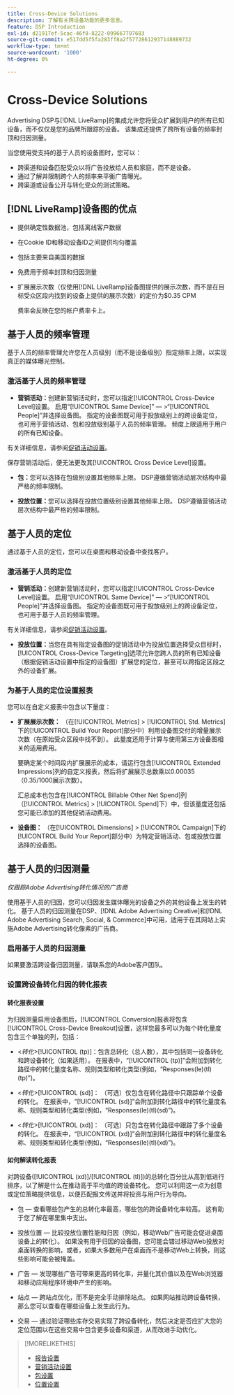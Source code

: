 ```yaml
---
title: Cross-Device Solutions
description: 了解有关跨设备功能的更多信息。
feature: DSP Introduction
exl-id: d21917ef-5cac-46f8-8222-099667797683
source-git-commit: e517dd5f5fa283ff8a2f57728612937148889732
workflow-type: tm+mt
source-wordcount: '1000'
ht-degree: 0%

---
```


# Cross-Device Solutions

Advertising DSP与[!DNL LiveRamp]的集成允许您将受众扩展到用户的所有已知设备，而不仅仅是您的品牌所跟踪的设备。 该集成还提供了跨所有设备的频率封顶和归因测量。

当您使用受支持的基于人员的设备图时，您可以：

* 跨渠道和设备匹配受众以将广告投放给人员和家庭，而不是设备。
* 通过了解并限制跨个人的频率来平衡广告曝光。
* 跨渠道或设备公开与转化受众的测试策略。

## [!DNL LiveRamp]设备图的优点

* 提供确定性数据池，包括离线客户数据

* 在Cookie ID和移动设备ID之间提供均匀覆盖

* 包括主要来自美国的数据

* 免费用于频率封顶和归因测量

* 扩展展示次数（仅使用[!DNL LiveRamp]设备图提供的展示次数，而不是在目标受众区段内找到的设备上提供的展示次数）的定价为$0.35 CPM

  费率会反映在您的帐户费率卡上。

## 基于人员的频率管理

基于人员的频率管理允许您在人员级别（而不是设备级别）指定频率上限，以实现真正的媒体曝光控制。

### 激活基于人员的频率管理

* **营销活动：**&#x200B;创建新营销活动时，您可以指定[!UICONTROL Cross-Device Level]设置。 启用“[!UICONTROL Same Device]” — >“[!UICONTROL People]”并选择设备图。 指定的设备图既可用于投放级别上的跨设备定位，也可用于营销活动、包和投放级别基于人员的频率管理。 频度上限适用于用户的所有已知设备。

有关详细信息，请参阅[促销活动设置](/help/dsp/campaign-management/campaigns/campaign-settings.md)。

保存营销活动后，便无法更改其[!UICONTROL Cross Device Level]设置。

* **包：**&#x200B;您可以选择在包级别设置其他频率上限。 DSP遵循营销活动层次结构中最严格的频率限制。

* **投放位置：**&#x200B;您可以选择在投放位置级别设置其他频率上限。 DSP遵循营销活动层次结构中最严格的频率限制。

## 基于人员的定位

通过基于人员的定位，您可以在桌面和移动设备中查找客户。

### 激活基于人员的定位

* **营销活动：**&#x200B;创建新营销活动时，您可以指定[!UICONTROL Cross-Device Level]设置。 启用“[!UICONTROL Same Device]” — >“[!UICONTROL People]”并选择设备图。 指定的设备图既可用于投放级别上的跨设备定位，也可用于基于人员的频率管理。

有关详细信息，请参阅[促销活动设置](/help/dsp/campaign-management/campaigns/campaign-settings.md)。

* **投放位置：**&#x200B;当您在具有指定设备图的促销活动中为投放位置选择受众目标时，[!UICONTROL Cross-Device Targeting]选项允许您跨人员的所有已知设备（根据促销活动设置中指定的设备图）扩展您的定位，甚至可以跨指定区段之外的设备扩展。

### 为基于人员的定位设置报表

您可以在自定义报表中包含以下量度：

* **扩展展示次数：** （在[!UICONTROL Metrics] > [!UICONTROL Std. Metrics]下的[!UICONTROL Build Your Report]部分中）利用设备图交付的增量展示次数（在原始受众区段中找不到）。 此量度还用于计算与使用第三方设备图相关的适用费用。

  要确定某个时间段内扩展展示的成本，请运行包含[!UICONTROL Extended Impressions]列的自定义报表，然后将扩展展示总数乘以$0.00035（$0.35/1000展示次数）。

  汇总成本也包含在[!UICONTROL Billable Other Net Spend]列（[!UICONTROL Metrics] > [!UICONTROL Spend]下）中，但该量度还包括您可能已添加的其他促销活动费用。

* **设备图：** （在[!UICONTROL Dimensions] > [!UICONTROL Campaign]下的[!UICONTROL Build Your Report]部分中）为特定营销活动、包或投放位置选择的设备图。

## 基于人员的归因测量

*仅跟踪Adobe Advertising转化情况的广告商*

使用基于人员的归因，您可以归因发生媒体曝光的设备之外的其他设备上发生的转化。 基于人员的归因测量在DSP、[!DNL Adobe Advertising Creative]和[!DNL Adobe Advertising Search, Social, & Commerce]中可用，适用于在其网站上实施Adobe Advertising转化像素的广告商。

### 启用基于人员的归因测量

如果要激活跨设备归因测量，请联系您的Adobe客户团队。

### 设置跨设备转化归因的转化报表

#### 转化报表设置

为归因测量启用设备图后，[!UICONTROL Conversion]报表将包含[!UICONTROL Cross-Device Breakout]设置，这样您最多可以为每个转化量度包含三个单独的列，包括：

* &lt;*转化*>[!UICONTROL (tp)]：包含总转化（总人数），其中包括同一设备转化和跨设备转化（如果适用）。 在报表中，“[!UICONTROL (tp)]”会附加到转化路径中的转化量度名称、规则类型和转化类型(例如，“Responses(le)(tl)(tp)”)。

* &lt;*转化*>[!UICONTROL (sd)]： （可选）仅包含在转化路径中只跟踪单个设备的转化。 在报表中，“[!UICONTROL (sd)]”会附加到转化路径中的转化量度名称、规则类型和转化类型(例如，“Responses(le)(tl)(sd)”)。

* &lt;*转化*>[!UICONTROL (xd)]： （可选）只包含在转化路径中跟踪了多个设备的转化。 在报表中，“[!UICONTROL (xd)]”会附加到转化路径中的转化量度名称、规则类型和转化类型(例如，“Responses(le)(tl)(xd)”)。

#### 如何解读转化报表

对跨设备([!UICONTROL (xd)]/[!UICONTROL (tl)])的总转化百分比从高到低进行排序，以了解是什么在推动高于平均值的跨设备转化。 您可以利用这一点为创意或定位策略提供信息，以便匹配报文传送并将投资与用户行为导向。

* 包 — 查看哪些包产生的总转化率最高，哪些包的跨设备转化率较高。 这有助于您了解在哪里集中支出。

* 投放位置 — 比较投放位置性能和归因（例如，移动Web广告可能会促进桌面设备上的转化）。 如果没有用于归因的设备图，您可能会错过移动Web投放对桌面转换的影响，或者，如果大多数用户在桌面而不是移动Web上转换，则这些影响可能会被掩盖。

* 广告 — 发现哪些广告可带来更高的转化率，并量化其价值以及在Web浏览器和移动应用程序环境中产生的影响。

* 站点 — 跨站点优化，而不是完全手动排除站点。 如果网站推动跨设备转换，那么您可以查看在哪些设备上发生此行为。

* 交易 — 通过验证哪些库存交易实现了跨设备转化，然后决定是否应扩大您的定位范围以在这些交易中包含更多设备和渠道，从而改进手动优化。

>[!MORELIKETHIS]
>
>* [报告设置](/help/dsp/reports/report-settings.md)
>* [营销活动设置](/help/dsp/campaign-management/campaigns/campaign-settings.md)
>* [包设置](/help/dsp/campaign-management/packages/package-settings.md)
>* [位置设置](/help/dsp/campaign-management/placements/placement-settings.md)
